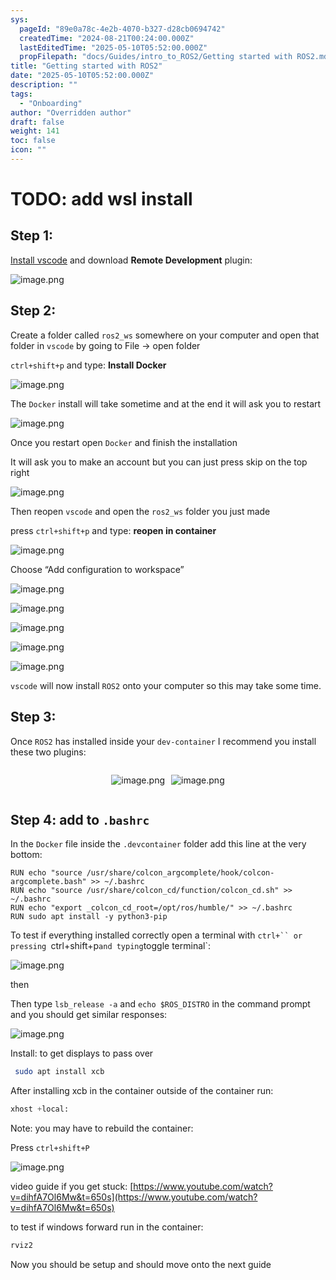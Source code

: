 ```yaml
---
sys:
  pageId: "89e0a78c-4e2b-4070-b327-d28cb0694742"
  createdTime: "2024-08-21T00:24:00.000Z"
  lastEditedTime: "2025-05-10T05:52:00.000Z"
  propFilepath: "docs/Guides/intro_to_ROS2/Getting started with ROS2.md"
title: "Getting started with ROS2"
date: "2025-05-10T05:52:00.000Z"
description: ""
tags:
  - "Onboarding"
author: "Overridden author"
draft: false
weight: 141
toc: false
icon: ""
---
```


# TODO: add wsl install

## Step 1:

[Install vscode](https://code.visualstudio.com/download) and download **Remote Development** plugin:

![image.png](https://prod-files-secure.s3.us-west-2.amazonaws.com/d518164a-d88e-44d1-a4ee-3adb3bd8bce0/efb52993-1881-4a40-b95e-6f020334f022/image.png?X-Amz-Algorithm=AWS4-HMAC-SHA256&X-Amz-Content-Sha256=UNSIGNED-PAYLOAD&X-Amz-Credential=ASIAZI2LB466QO4AUW3F%2F20250716%2Fus-west-2%2Fs3%2Faws4_request&X-Amz-Date=20250716T091434Z&X-Amz-Expires=3600&X-Amz-Security-Token=IQoJb3JpZ2luX2VjEEAaCXVzLXdlc3QtMiJHMEUCIC4BHOVD%2BFzBIwj%2B0MUTlrjr9h%2F4r4t3I7Bg7p1WH1p9AiEAjkzTF0hmJybRoF7GNZUdjZSfdLE912cRLvbt%2FYnHwr0q%2FwMIWRAAGgw2Mzc0MjMxODM4MDUiDHco707gEBbZPKCkayrcA%2BMP3w3IK7%2BdvU5KGWzaawybSOR9c5GQNdynia831MVi%2F2ClrUoAfK8dWn11i7OGIwlUSkUs5c%2BGJppWq8mRTfdztnwMoQmLuGgu2rUpV4lEy7oKfh1Enegzb6D%2FHEQMHJnuWrmqXSWLv3hVL1QvdWyHT%2BiOFmC44OuLyRiKtWE7z5BIQuEuTTvug6JaahNyb8Foir5UxUMzeEGRLgKi570N7uEKmJFdTWh7WjjaGHKT%2B8ayi2I5NI9FWYX1L2khl3d2vExysktN%2FsQ9wY3hPjIpYRG%2FtfBAT5DUWerVvtipu2xAeqMsB6Q6ouqBfVkjB7CZ3v%2FmBDrlZe%2FaMAhiiB61MtZGz9ly6Je1RBDkVufga42IhvYmQ%2B76%2BoUlf7jNUaM%2BSFTWqWxlhmAc86Xirjqwlu3pmctQvnFCpD2uxnRxRLSRyFwSYLB%2BhvXvVJ%2FH2LRQ9b996fBYg17cLJ8D6RAiVimhEEDg23TqZI%2B7pW3KQ2bjT4lVj8F%2F8L0xpImKUWBfPtPntXoQGVSTPYLZPOSbCY%2BtbjSSmc%2Brna4BKOHJj15TCpIiki93vnIvjEJ1A0Orjt1TrT%2B%2BiczlK4%2Bcqj70evnFtYLdBK7v6fM4MzqfmFTqipCz7AjVNl1XMIe%2B3cMGOqUBFKgpz4MfQ3iFuT%2Bee5UIEb8XGRyTTwuHZUIOI7CQSLoW7mrvwZzbTVVKOe9EITLQd1TH0AU3kBe67N7Elctg0j%2FpR3mBf%2Bt1Yh7q4zFrsw9OVjQ4QTi0I2PO9VFYlHEcywg3aVPME%2FXNvypxQxxoSzhXLDRG%2Frdv4nVM3nxVwMkfnhvYWX2yXXxWtUGNHbrGsPTe9rjqlT37vsFhbVMVE5qpAucn&X-Amz-Signature=b43b8fffb6a4b50bfca6fe29aaf92ec30d8b169ecc64956bb7785d08663fd78d&X-Amz-SignedHeaders=host&x-amz-checksum-mode=ENABLED&x-id=GetObject)

## Step 2:

Create a folder called `ros2_ws` somewhere on your computer and open that folder in `vscode` by going to File → open folder 

`ctrl+shift+p` and type: **Install Docker**

![image.png](https://prod-files-secure.s3.us-west-2.amazonaws.com/d518164a-d88e-44d1-a4ee-3adb3bd8bce0/2269dc0e-1cd5-47ff-bceb-c04ad9b2eab0/image.png?X-Amz-Algorithm=AWS4-HMAC-SHA256&X-Amz-Content-Sha256=UNSIGNED-PAYLOAD&X-Amz-Credential=ASIAZI2LB466QO4AUW3F%2F20250716%2Fus-west-2%2Fs3%2Faws4_request&X-Amz-Date=20250716T091434Z&X-Amz-Expires=3600&X-Amz-Security-Token=IQoJb3JpZ2luX2VjEEAaCXVzLXdlc3QtMiJHMEUCIC4BHOVD%2BFzBIwj%2B0MUTlrjr9h%2F4r4t3I7Bg7p1WH1p9AiEAjkzTF0hmJybRoF7GNZUdjZSfdLE912cRLvbt%2FYnHwr0q%2FwMIWRAAGgw2Mzc0MjMxODM4MDUiDHco707gEBbZPKCkayrcA%2BMP3w3IK7%2BdvU5KGWzaawybSOR9c5GQNdynia831MVi%2F2ClrUoAfK8dWn11i7OGIwlUSkUs5c%2BGJppWq8mRTfdztnwMoQmLuGgu2rUpV4lEy7oKfh1Enegzb6D%2FHEQMHJnuWrmqXSWLv3hVL1QvdWyHT%2BiOFmC44OuLyRiKtWE7z5BIQuEuTTvug6JaahNyb8Foir5UxUMzeEGRLgKi570N7uEKmJFdTWh7WjjaGHKT%2B8ayi2I5NI9FWYX1L2khl3d2vExysktN%2FsQ9wY3hPjIpYRG%2FtfBAT5DUWerVvtipu2xAeqMsB6Q6ouqBfVkjB7CZ3v%2FmBDrlZe%2FaMAhiiB61MtZGz9ly6Je1RBDkVufga42IhvYmQ%2B76%2BoUlf7jNUaM%2BSFTWqWxlhmAc86Xirjqwlu3pmctQvnFCpD2uxnRxRLSRyFwSYLB%2BhvXvVJ%2FH2LRQ9b996fBYg17cLJ8D6RAiVimhEEDg23TqZI%2B7pW3KQ2bjT4lVj8F%2F8L0xpImKUWBfPtPntXoQGVSTPYLZPOSbCY%2BtbjSSmc%2Brna4BKOHJj15TCpIiki93vnIvjEJ1A0Orjt1TrT%2B%2BiczlK4%2Bcqj70evnFtYLdBK7v6fM4MzqfmFTqipCz7AjVNl1XMIe%2B3cMGOqUBFKgpz4MfQ3iFuT%2Bee5UIEb8XGRyTTwuHZUIOI7CQSLoW7mrvwZzbTVVKOe9EITLQd1TH0AU3kBe67N7Elctg0j%2FpR3mBf%2Bt1Yh7q4zFrsw9OVjQ4QTi0I2PO9VFYlHEcywg3aVPME%2FXNvypxQxxoSzhXLDRG%2Frdv4nVM3nxVwMkfnhvYWX2yXXxWtUGNHbrGsPTe9rjqlT37vsFhbVMVE5qpAucn&X-Amz-Signature=c52f901a27af5c4281f2f51192630e4e8f411574e8fb01054bf2b3233326898c&X-Amz-SignedHeaders=host&x-amz-checksum-mode=ENABLED&x-id=GetObject)

The `Docker` install will take sometime and at the end it will ask you to restart

![image.png](https://prod-files-secure.s3.us-west-2.amazonaws.com/d518164a-d88e-44d1-a4ee-3adb3bd8bce0/ed233f78-be33-4b1f-b89c-9c346c0e961e/image.png?X-Amz-Algorithm=AWS4-HMAC-SHA256&X-Amz-Content-Sha256=UNSIGNED-PAYLOAD&X-Amz-Credential=ASIAZI2LB466QO4AUW3F%2F20250716%2Fus-west-2%2Fs3%2Faws4_request&X-Amz-Date=20250716T091434Z&X-Amz-Expires=3600&X-Amz-Security-Token=IQoJb3JpZ2luX2VjEEAaCXVzLXdlc3QtMiJHMEUCIC4BHOVD%2BFzBIwj%2B0MUTlrjr9h%2F4r4t3I7Bg7p1WH1p9AiEAjkzTF0hmJybRoF7GNZUdjZSfdLE912cRLvbt%2FYnHwr0q%2FwMIWRAAGgw2Mzc0MjMxODM4MDUiDHco707gEBbZPKCkayrcA%2BMP3w3IK7%2BdvU5KGWzaawybSOR9c5GQNdynia831MVi%2F2ClrUoAfK8dWn11i7OGIwlUSkUs5c%2BGJppWq8mRTfdztnwMoQmLuGgu2rUpV4lEy7oKfh1Enegzb6D%2FHEQMHJnuWrmqXSWLv3hVL1QvdWyHT%2BiOFmC44OuLyRiKtWE7z5BIQuEuTTvug6JaahNyb8Foir5UxUMzeEGRLgKi570N7uEKmJFdTWh7WjjaGHKT%2B8ayi2I5NI9FWYX1L2khl3d2vExysktN%2FsQ9wY3hPjIpYRG%2FtfBAT5DUWerVvtipu2xAeqMsB6Q6ouqBfVkjB7CZ3v%2FmBDrlZe%2FaMAhiiB61MtZGz9ly6Je1RBDkVufga42IhvYmQ%2B76%2BoUlf7jNUaM%2BSFTWqWxlhmAc86Xirjqwlu3pmctQvnFCpD2uxnRxRLSRyFwSYLB%2BhvXvVJ%2FH2LRQ9b996fBYg17cLJ8D6RAiVimhEEDg23TqZI%2B7pW3KQ2bjT4lVj8F%2F8L0xpImKUWBfPtPntXoQGVSTPYLZPOSbCY%2BtbjSSmc%2Brna4BKOHJj15TCpIiki93vnIvjEJ1A0Orjt1TrT%2B%2BiczlK4%2Bcqj70evnFtYLdBK7v6fM4MzqfmFTqipCz7AjVNl1XMIe%2B3cMGOqUBFKgpz4MfQ3iFuT%2Bee5UIEb8XGRyTTwuHZUIOI7CQSLoW7mrvwZzbTVVKOe9EITLQd1TH0AU3kBe67N7Elctg0j%2FpR3mBf%2Bt1Yh7q4zFrsw9OVjQ4QTi0I2PO9VFYlHEcywg3aVPME%2FXNvypxQxxoSzhXLDRG%2Frdv4nVM3nxVwMkfnhvYWX2yXXxWtUGNHbrGsPTe9rjqlT37vsFhbVMVE5qpAucn&X-Amz-Signature=0ac2ee793c06984f2b988b306d5cb0df3d6de2ce6329b9e9742f4bb91a649a37&X-Amz-SignedHeaders=host&x-amz-checksum-mode=ENABLED&x-id=GetObject)

Once you restart open `Docker` and finish the installation

It will ask you to make an account but you can just press skip on the top right

![image.png](https://prod-files-secure.s3.us-west-2.amazonaws.com/d518164a-d88e-44d1-a4ee-3adb3bd8bce0/21010ad9-1659-4fd9-9f59-9932a09b2a3d/image.png?X-Amz-Algorithm=AWS4-HMAC-SHA256&X-Amz-Content-Sha256=UNSIGNED-PAYLOAD&X-Amz-Credential=ASIAZI2LB466QO4AUW3F%2F20250716%2Fus-west-2%2Fs3%2Faws4_request&X-Amz-Date=20250716T091434Z&X-Amz-Expires=3600&X-Amz-Security-Token=IQoJb3JpZ2luX2VjEEAaCXVzLXdlc3QtMiJHMEUCIC4BHOVD%2BFzBIwj%2B0MUTlrjr9h%2F4r4t3I7Bg7p1WH1p9AiEAjkzTF0hmJybRoF7GNZUdjZSfdLE912cRLvbt%2FYnHwr0q%2FwMIWRAAGgw2Mzc0MjMxODM4MDUiDHco707gEBbZPKCkayrcA%2BMP3w3IK7%2BdvU5KGWzaawybSOR9c5GQNdynia831MVi%2F2ClrUoAfK8dWn11i7OGIwlUSkUs5c%2BGJppWq8mRTfdztnwMoQmLuGgu2rUpV4lEy7oKfh1Enegzb6D%2FHEQMHJnuWrmqXSWLv3hVL1QvdWyHT%2BiOFmC44OuLyRiKtWE7z5BIQuEuTTvug6JaahNyb8Foir5UxUMzeEGRLgKi570N7uEKmJFdTWh7WjjaGHKT%2B8ayi2I5NI9FWYX1L2khl3d2vExysktN%2FsQ9wY3hPjIpYRG%2FtfBAT5DUWerVvtipu2xAeqMsB6Q6ouqBfVkjB7CZ3v%2FmBDrlZe%2FaMAhiiB61MtZGz9ly6Je1RBDkVufga42IhvYmQ%2B76%2BoUlf7jNUaM%2BSFTWqWxlhmAc86Xirjqwlu3pmctQvnFCpD2uxnRxRLSRyFwSYLB%2BhvXvVJ%2FH2LRQ9b996fBYg17cLJ8D6RAiVimhEEDg23TqZI%2B7pW3KQ2bjT4lVj8F%2F8L0xpImKUWBfPtPntXoQGVSTPYLZPOSbCY%2BtbjSSmc%2Brna4BKOHJj15TCpIiki93vnIvjEJ1A0Orjt1TrT%2B%2BiczlK4%2Bcqj70evnFtYLdBK7v6fM4MzqfmFTqipCz7AjVNl1XMIe%2B3cMGOqUBFKgpz4MfQ3iFuT%2Bee5UIEb8XGRyTTwuHZUIOI7CQSLoW7mrvwZzbTVVKOe9EITLQd1TH0AU3kBe67N7Elctg0j%2FpR3mBf%2Bt1Yh7q4zFrsw9OVjQ4QTi0I2PO9VFYlHEcywg3aVPME%2FXNvypxQxxoSzhXLDRG%2Frdv4nVM3nxVwMkfnhvYWX2yXXxWtUGNHbrGsPTe9rjqlT37vsFhbVMVE5qpAucn&X-Amz-Signature=9880421f58c676c127c4bbd02137a817b1f9f7009383fabc492c2a5bda761c84&X-Amz-SignedHeaders=host&x-amz-checksum-mode=ENABLED&x-id=GetObject)

Then reopen `vscode` and open the `ros2_ws` folder you just made

press `ctrl+shift+p` and type: **reopen in container**

![image.png](https://prod-files-secure.s3.us-west-2.amazonaws.com/d518164a-d88e-44d1-a4ee-3adb3bd8bce0/4e93b8c2-41ad-488c-8095-c74205196118/image.png?X-Amz-Algorithm=AWS4-HMAC-SHA256&X-Amz-Content-Sha256=UNSIGNED-PAYLOAD&X-Amz-Credential=ASIAZI2LB466QO4AUW3F%2F20250716%2Fus-west-2%2Fs3%2Faws4_request&X-Amz-Date=20250716T091434Z&X-Amz-Expires=3600&X-Amz-Security-Token=IQoJb3JpZ2luX2VjEEAaCXVzLXdlc3QtMiJHMEUCIC4BHOVD%2BFzBIwj%2B0MUTlrjr9h%2F4r4t3I7Bg7p1WH1p9AiEAjkzTF0hmJybRoF7GNZUdjZSfdLE912cRLvbt%2FYnHwr0q%2FwMIWRAAGgw2Mzc0MjMxODM4MDUiDHco707gEBbZPKCkayrcA%2BMP3w3IK7%2BdvU5KGWzaawybSOR9c5GQNdynia831MVi%2F2ClrUoAfK8dWn11i7OGIwlUSkUs5c%2BGJppWq8mRTfdztnwMoQmLuGgu2rUpV4lEy7oKfh1Enegzb6D%2FHEQMHJnuWrmqXSWLv3hVL1QvdWyHT%2BiOFmC44OuLyRiKtWE7z5BIQuEuTTvug6JaahNyb8Foir5UxUMzeEGRLgKi570N7uEKmJFdTWh7WjjaGHKT%2B8ayi2I5NI9FWYX1L2khl3d2vExysktN%2FsQ9wY3hPjIpYRG%2FtfBAT5DUWerVvtipu2xAeqMsB6Q6ouqBfVkjB7CZ3v%2FmBDrlZe%2FaMAhiiB61MtZGz9ly6Je1RBDkVufga42IhvYmQ%2B76%2BoUlf7jNUaM%2BSFTWqWxlhmAc86Xirjqwlu3pmctQvnFCpD2uxnRxRLSRyFwSYLB%2BhvXvVJ%2FH2LRQ9b996fBYg17cLJ8D6RAiVimhEEDg23TqZI%2B7pW3KQ2bjT4lVj8F%2F8L0xpImKUWBfPtPntXoQGVSTPYLZPOSbCY%2BtbjSSmc%2Brna4BKOHJj15TCpIiki93vnIvjEJ1A0Orjt1TrT%2B%2BiczlK4%2Bcqj70evnFtYLdBK7v6fM4MzqfmFTqipCz7AjVNl1XMIe%2B3cMGOqUBFKgpz4MfQ3iFuT%2Bee5UIEb8XGRyTTwuHZUIOI7CQSLoW7mrvwZzbTVVKOe9EITLQd1TH0AU3kBe67N7Elctg0j%2FpR3mBf%2Bt1Yh7q4zFrsw9OVjQ4QTi0I2PO9VFYlHEcywg3aVPME%2FXNvypxQxxoSzhXLDRG%2Frdv4nVM3nxVwMkfnhvYWX2yXXxWtUGNHbrGsPTe9rjqlT37vsFhbVMVE5qpAucn&X-Amz-Signature=a1007c4c6096a9182eaa0f4045fe7c68c8d0f42accc162e971e2f07095ffd2b1&X-Amz-SignedHeaders=host&x-amz-checksum-mode=ENABLED&x-id=GetObject)

Choose “Add configuration to workspace”

![image.png](https://prod-files-secure.s3.us-west-2.amazonaws.com/d518164a-d88e-44d1-a4ee-3adb3bd8bce0/9560b282-5060-4989-ba37-97e7b2c22476/image.png?X-Amz-Algorithm=AWS4-HMAC-SHA256&X-Amz-Content-Sha256=UNSIGNED-PAYLOAD&X-Amz-Credential=ASIAZI2LB466QO4AUW3F%2F20250716%2Fus-west-2%2Fs3%2Faws4_request&X-Amz-Date=20250716T091434Z&X-Amz-Expires=3600&X-Amz-Security-Token=IQoJb3JpZ2luX2VjEEAaCXVzLXdlc3QtMiJHMEUCIC4BHOVD%2BFzBIwj%2B0MUTlrjr9h%2F4r4t3I7Bg7p1WH1p9AiEAjkzTF0hmJybRoF7GNZUdjZSfdLE912cRLvbt%2FYnHwr0q%2FwMIWRAAGgw2Mzc0MjMxODM4MDUiDHco707gEBbZPKCkayrcA%2BMP3w3IK7%2BdvU5KGWzaawybSOR9c5GQNdynia831MVi%2F2ClrUoAfK8dWn11i7OGIwlUSkUs5c%2BGJppWq8mRTfdztnwMoQmLuGgu2rUpV4lEy7oKfh1Enegzb6D%2FHEQMHJnuWrmqXSWLv3hVL1QvdWyHT%2BiOFmC44OuLyRiKtWE7z5BIQuEuTTvug6JaahNyb8Foir5UxUMzeEGRLgKi570N7uEKmJFdTWh7WjjaGHKT%2B8ayi2I5NI9FWYX1L2khl3d2vExysktN%2FsQ9wY3hPjIpYRG%2FtfBAT5DUWerVvtipu2xAeqMsB6Q6ouqBfVkjB7CZ3v%2FmBDrlZe%2FaMAhiiB61MtZGz9ly6Je1RBDkVufga42IhvYmQ%2B76%2BoUlf7jNUaM%2BSFTWqWxlhmAc86Xirjqwlu3pmctQvnFCpD2uxnRxRLSRyFwSYLB%2BhvXvVJ%2FH2LRQ9b996fBYg17cLJ8D6RAiVimhEEDg23TqZI%2B7pW3KQ2bjT4lVj8F%2F8L0xpImKUWBfPtPntXoQGVSTPYLZPOSbCY%2BtbjSSmc%2Brna4BKOHJj15TCpIiki93vnIvjEJ1A0Orjt1TrT%2B%2BiczlK4%2Bcqj70evnFtYLdBK7v6fM4MzqfmFTqipCz7AjVNl1XMIe%2B3cMGOqUBFKgpz4MfQ3iFuT%2Bee5UIEb8XGRyTTwuHZUIOI7CQSLoW7mrvwZzbTVVKOe9EITLQd1TH0AU3kBe67N7Elctg0j%2FpR3mBf%2Bt1Yh7q4zFrsw9OVjQ4QTi0I2PO9VFYlHEcywg3aVPME%2FXNvypxQxxoSzhXLDRG%2Frdv4nVM3nxVwMkfnhvYWX2yXXxWtUGNHbrGsPTe9rjqlT37vsFhbVMVE5qpAucn&X-Amz-Signature=c0a2ffbb5dbbe89326c055e2c624d4a82efa1ac749f53229ebd117e7c8b706ca&X-Amz-SignedHeaders=host&x-amz-checksum-mode=ENABLED&x-id=GetObject)

![image.png](https://prod-files-secure.s3.us-west-2.amazonaws.com/d518164a-d88e-44d1-a4ee-3adb3bd8bce0/2ee63f81-886b-48e8-a553-dc6e5eac99e4/image.png?X-Amz-Algorithm=AWS4-HMAC-SHA256&X-Amz-Content-Sha256=UNSIGNED-PAYLOAD&X-Amz-Credential=ASIAZI2LB466QO4AUW3F%2F20250716%2Fus-west-2%2Fs3%2Faws4_request&X-Amz-Date=20250716T091434Z&X-Amz-Expires=3600&X-Amz-Security-Token=IQoJb3JpZ2luX2VjEEAaCXVzLXdlc3QtMiJHMEUCIC4BHOVD%2BFzBIwj%2B0MUTlrjr9h%2F4r4t3I7Bg7p1WH1p9AiEAjkzTF0hmJybRoF7GNZUdjZSfdLE912cRLvbt%2FYnHwr0q%2FwMIWRAAGgw2Mzc0MjMxODM4MDUiDHco707gEBbZPKCkayrcA%2BMP3w3IK7%2BdvU5KGWzaawybSOR9c5GQNdynia831MVi%2F2ClrUoAfK8dWn11i7OGIwlUSkUs5c%2BGJppWq8mRTfdztnwMoQmLuGgu2rUpV4lEy7oKfh1Enegzb6D%2FHEQMHJnuWrmqXSWLv3hVL1QvdWyHT%2BiOFmC44OuLyRiKtWE7z5BIQuEuTTvug6JaahNyb8Foir5UxUMzeEGRLgKi570N7uEKmJFdTWh7WjjaGHKT%2B8ayi2I5NI9FWYX1L2khl3d2vExysktN%2FsQ9wY3hPjIpYRG%2FtfBAT5DUWerVvtipu2xAeqMsB6Q6ouqBfVkjB7CZ3v%2FmBDrlZe%2FaMAhiiB61MtZGz9ly6Je1RBDkVufga42IhvYmQ%2B76%2BoUlf7jNUaM%2BSFTWqWxlhmAc86Xirjqwlu3pmctQvnFCpD2uxnRxRLSRyFwSYLB%2BhvXvVJ%2FH2LRQ9b996fBYg17cLJ8D6RAiVimhEEDg23TqZI%2B7pW3KQ2bjT4lVj8F%2F8L0xpImKUWBfPtPntXoQGVSTPYLZPOSbCY%2BtbjSSmc%2Brna4BKOHJj15TCpIiki93vnIvjEJ1A0Orjt1TrT%2B%2BiczlK4%2Bcqj70evnFtYLdBK7v6fM4MzqfmFTqipCz7AjVNl1XMIe%2B3cMGOqUBFKgpz4MfQ3iFuT%2Bee5UIEb8XGRyTTwuHZUIOI7CQSLoW7mrvwZzbTVVKOe9EITLQd1TH0AU3kBe67N7Elctg0j%2FpR3mBf%2Bt1Yh7q4zFrsw9OVjQ4QTi0I2PO9VFYlHEcywg3aVPME%2FXNvypxQxxoSzhXLDRG%2Frdv4nVM3nxVwMkfnhvYWX2yXXxWtUGNHbrGsPTe9rjqlT37vsFhbVMVE5qpAucn&X-Amz-Signature=ce1640cb7ed46e43ea1c43b83084c36f5624f12c19482af54d7f1b6a8fdc1543&X-Amz-SignedHeaders=host&x-amz-checksum-mode=ENABLED&x-id=GetObject)

![image.png](https://prod-files-secure.s3.us-west-2.amazonaws.com/d518164a-d88e-44d1-a4ee-3adb3bd8bce0/ae1580b2-b048-407e-aed9-b584224a7a04/image.png?X-Amz-Algorithm=AWS4-HMAC-SHA256&X-Amz-Content-Sha256=UNSIGNED-PAYLOAD&X-Amz-Credential=ASIAZI2LB466QO4AUW3F%2F20250716%2Fus-west-2%2Fs3%2Faws4_request&X-Amz-Date=20250716T091434Z&X-Amz-Expires=3600&X-Amz-Security-Token=IQoJb3JpZ2luX2VjEEAaCXVzLXdlc3QtMiJHMEUCIC4BHOVD%2BFzBIwj%2B0MUTlrjr9h%2F4r4t3I7Bg7p1WH1p9AiEAjkzTF0hmJybRoF7GNZUdjZSfdLE912cRLvbt%2FYnHwr0q%2FwMIWRAAGgw2Mzc0MjMxODM4MDUiDHco707gEBbZPKCkayrcA%2BMP3w3IK7%2BdvU5KGWzaawybSOR9c5GQNdynia831MVi%2F2ClrUoAfK8dWn11i7OGIwlUSkUs5c%2BGJppWq8mRTfdztnwMoQmLuGgu2rUpV4lEy7oKfh1Enegzb6D%2FHEQMHJnuWrmqXSWLv3hVL1QvdWyHT%2BiOFmC44OuLyRiKtWE7z5BIQuEuTTvug6JaahNyb8Foir5UxUMzeEGRLgKi570N7uEKmJFdTWh7WjjaGHKT%2B8ayi2I5NI9FWYX1L2khl3d2vExysktN%2FsQ9wY3hPjIpYRG%2FtfBAT5DUWerVvtipu2xAeqMsB6Q6ouqBfVkjB7CZ3v%2FmBDrlZe%2FaMAhiiB61MtZGz9ly6Je1RBDkVufga42IhvYmQ%2B76%2BoUlf7jNUaM%2BSFTWqWxlhmAc86Xirjqwlu3pmctQvnFCpD2uxnRxRLSRyFwSYLB%2BhvXvVJ%2FH2LRQ9b996fBYg17cLJ8D6RAiVimhEEDg23TqZI%2B7pW3KQ2bjT4lVj8F%2F8L0xpImKUWBfPtPntXoQGVSTPYLZPOSbCY%2BtbjSSmc%2Brna4BKOHJj15TCpIiki93vnIvjEJ1A0Orjt1TrT%2B%2BiczlK4%2Bcqj70evnFtYLdBK7v6fM4MzqfmFTqipCz7AjVNl1XMIe%2B3cMGOqUBFKgpz4MfQ3iFuT%2Bee5UIEb8XGRyTTwuHZUIOI7CQSLoW7mrvwZzbTVVKOe9EITLQd1TH0AU3kBe67N7Elctg0j%2FpR3mBf%2Bt1Yh7q4zFrsw9OVjQ4QTi0I2PO9VFYlHEcywg3aVPME%2FXNvypxQxxoSzhXLDRG%2Frdv4nVM3nxVwMkfnhvYWX2yXXxWtUGNHbrGsPTe9rjqlT37vsFhbVMVE5qpAucn&X-Amz-Signature=2a8f3b4cc79b6b29cbd8b1debd0d9a7ac982ff7a9bfd558d38ece45190b95021&X-Amz-SignedHeaders=host&x-amz-checksum-mode=ENABLED&x-id=GetObject)

![image.png](https://prod-files-secure.s3.us-west-2.amazonaws.com/d518164a-d88e-44d1-a4ee-3adb3bd8bce0/53255b28-f75e-430f-b9e3-c0ac8577e42b/image.png?X-Amz-Algorithm=AWS4-HMAC-SHA256&X-Amz-Content-Sha256=UNSIGNED-PAYLOAD&X-Amz-Credential=ASIAZI2LB466QO4AUW3F%2F20250716%2Fus-west-2%2Fs3%2Faws4_request&X-Amz-Date=20250716T091434Z&X-Amz-Expires=3600&X-Amz-Security-Token=IQoJb3JpZ2luX2VjEEAaCXVzLXdlc3QtMiJHMEUCIC4BHOVD%2BFzBIwj%2B0MUTlrjr9h%2F4r4t3I7Bg7p1WH1p9AiEAjkzTF0hmJybRoF7GNZUdjZSfdLE912cRLvbt%2FYnHwr0q%2FwMIWRAAGgw2Mzc0MjMxODM4MDUiDHco707gEBbZPKCkayrcA%2BMP3w3IK7%2BdvU5KGWzaawybSOR9c5GQNdynia831MVi%2F2ClrUoAfK8dWn11i7OGIwlUSkUs5c%2BGJppWq8mRTfdztnwMoQmLuGgu2rUpV4lEy7oKfh1Enegzb6D%2FHEQMHJnuWrmqXSWLv3hVL1QvdWyHT%2BiOFmC44OuLyRiKtWE7z5BIQuEuTTvug6JaahNyb8Foir5UxUMzeEGRLgKi570N7uEKmJFdTWh7WjjaGHKT%2B8ayi2I5NI9FWYX1L2khl3d2vExysktN%2FsQ9wY3hPjIpYRG%2FtfBAT5DUWerVvtipu2xAeqMsB6Q6ouqBfVkjB7CZ3v%2FmBDrlZe%2FaMAhiiB61MtZGz9ly6Je1RBDkVufga42IhvYmQ%2B76%2BoUlf7jNUaM%2BSFTWqWxlhmAc86Xirjqwlu3pmctQvnFCpD2uxnRxRLSRyFwSYLB%2BhvXvVJ%2FH2LRQ9b996fBYg17cLJ8D6RAiVimhEEDg23TqZI%2B7pW3KQ2bjT4lVj8F%2F8L0xpImKUWBfPtPntXoQGVSTPYLZPOSbCY%2BtbjSSmc%2Brna4BKOHJj15TCpIiki93vnIvjEJ1A0Orjt1TrT%2B%2BiczlK4%2Bcqj70evnFtYLdBK7v6fM4MzqfmFTqipCz7AjVNl1XMIe%2B3cMGOqUBFKgpz4MfQ3iFuT%2Bee5UIEb8XGRyTTwuHZUIOI7CQSLoW7mrvwZzbTVVKOe9EITLQd1TH0AU3kBe67N7Elctg0j%2FpR3mBf%2Bt1Yh7q4zFrsw9OVjQ4QTi0I2PO9VFYlHEcywg3aVPME%2FXNvypxQxxoSzhXLDRG%2Frdv4nVM3nxVwMkfnhvYWX2yXXxWtUGNHbrGsPTe9rjqlT37vsFhbVMVE5qpAucn&X-Amz-Signature=785ed25217e1ff0c32afba366f4b14603230a77da32cca89d748c52d52c1d161&X-Amz-SignedHeaders=host&x-amz-checksum-mode=ENABLED&x-id=GetObject)

![image.png](https://prod-files-secure.s3.us-west-2.amazonaws.com/d518164a-d88e-44d1-a4ee-3adb3bd8bce0/7c562767-5af9-4ffb-97d1-327bcdf4ee00/image.png?X-Amz-Algorithm=AWS4-HMAC-SHA256&X-Amz-Content-Sha256=UNSIGNED-PAYLOAD&X-Amz-Credential=ASIAZI2LB466QO4AUW3F%2F20250716%2Fus-west-2%2Fs3%2Faws4_request&X-Amz-Date=20250716T091434Z&X-Amz-Expires=3600&X-Amz-Security-Token=IQoJb3JpZ2luX2VjEEAaCXVzLXdlc3QtMiJHMEUCIC4BHOVD%2BFzBIwj%2B0MUTlrjr9h%2F4r4t3I7Bg7p1WH1p9AiEAjkzTF0hmJybRoF7GNZUdjZSfdLE912cRLvbt%2FYnHwr0q%2FwMIWRAAGgw2Mzc0MjMxODM4MDUiDHco707gEBbZPKCkayrcA%2BMP3w3IK7%2BdvU5KGWzaawybSOR9c5GQNdynia831MVi%2F2ClrUoAfK8dWn11i7OGIwlUSkUs5c%2BGJppWq8mRTfdztnwMoQmLuGgu2rUpV4lEy7oKfh1Enegzb6D%2FHEQMHJnuWrmqXSWLv3hVL1QvdWyHT%2BiOFmC44OuLyRiKtWE7z5BIQuEuTTvug6JaahNyb8Foir5UxUMzeEGRLgKi570N7uEKmJFdTWh7WjjaGHKT%2B8ayi2I5NI9FWYX1L2khl3d2vExysktN%2FsQ9wY3hPjIpYRG%2FtfBAT5DUWerVvtipu2xAeqMsB6Q6ouqBfVkjB7CZ3v%2FmBDrlZe%2FaMAhiiB61MtZGz9ly6Je1RBDkVufga42IhvYmQ%2B76%2BoUlf7jNUaM%2BSFTWqWxlhmAc86Xirjqwlu3pmctQvnFCpD2uxnRxRLSRyFwSYLB%2BhvXvVJ%2FH2LRQ9b996fBYg17cLJ8D6RAiVimhEEDg23TqZI%2B7pW3KQ2bjT4lVj8F%2F8L0xpImKUWBfPtPntXoQGVSTPYLZPOSbCY%2BtbjSSmc%2Brna4BKOHJj15TCpIiki93vnIvjEJ1A0Orjt1TrT%2B%2BiczlK4%2Bcqj70evnFtYLdBK7v6fM4MzqfmFTqipCz7AjVNl1XMIe%2B3cMGOqUBFKgpz4MfQ3iFuT%2Bee5UIEb8XGRyTTwuHZUIOI7CQSLoW7mrvwZzbTVVKOe9EITLQd1TH0AU3kBe67N7Elctg0j%2FpR3mBf%2Bt1Yh7q4zFrsw9OVjQ4QTi0I2PO9VFYlHEcywg3aVPME%2FXNvypxQxxoSzhXLDRG%2Frdv4nVM3nxVwMkfnhvYWX2yXXxWtUGNHbrGsPTe9rjqlT37vsFhbVMVE5qpAucn&X-Amz-Signature=123b2ff1c9e70d8f64c1d428510d1342e1ea2ac699e1e92ace692895ec17d929&X-Amz-SignedHeaders=host&x-amz-checksum-mode=ENABLED&x-id=GetObject)

`vscode` will now install `ROS2` onto your computer so this may take some time.

## Step 3:

Once `ROS2` has installed inside your `dev-container` I recommend you install these two plugins:

<div style="display: flex;flex-direction: row; column-gap:10px; max-width: 630px;justify-content: center;">
<div>

![image.png](https://prod-files-secure.s3.us-west-2.amazonaws.com/d518164a-d88e-44d1-a4ee-3adb3bd8bce0/3fc3d550-5a54-4ba1-ba6b-faa01cdb7369/image.png?X-Amz-Algorithm=AWS4-HMAC-SHA256&X-Amz-Content-Sha256=UNSIGNED-PAYLOAD&X-Amz-Credential=ASIAZI2LB466ROP7ASC3%2F20250716%2Fus-west-2%2Fs3%2Faws4_request&X-Amz-Date=20250716T091439Z&X-Amz-Expires=3600&X-Amz-Security-Token=IQoJb3JpZ2luX2VjEEAaCXVzLXdlc3QtMiJIMEYCIQC1xjGDlBi8Wj1geWOgGApYmYxiLKE2dN9V31v9M%2Bl%2FzwIhAOIRZwWvFRLIO2qEflyaygwfriRECmUPUfslXMhYoAxdKv8DCFkQABoMNjM3NDIzMTgzODA1IgxyROzkSXURPXfvKdAq3ANSQdIbrR7uYglOMGDH2DsZAC3G0PAbLK%2B1ruZSJJiF6DEB3T5Sw%2FUjdYb2f18qyqQ8sFK0fsWSBF7C5Sy%2Bl3jEp%2FWinela4FeL5UBJQrTJlbB6cHNKS%2BKx7NE%2BrLbhBfWxgho%2FPioXju4dLrGnFoLHUtJh8Wfiuv1mqwp4XDxL6uSe59smJ4%2BlX2sG9QivpjdQJQPspB9VBZ3xWaLw8b%2BE%2FuVpfmIJ8ZVSxDGsTiTIrHwqhwERabO2mcbcMn1oiAHtJEtbIAJeitHtN%2BL4IzXC52a646lo8chP9fl4ukSN0vUVmWs%2FlNLK4eEP6ZhKmeEC4y53fIxS6ybOrf68T6ekwoTZYfjPVVUQH5bq9kFlvctrgKjcKXoGSXRBob76uKFv%2BTgLIWTX6wo%2BLfc3tlTXOTlUGFmd9mlkCUXE8cuTbuZGVRHOD2Qkzs2rIcgyFxIc237tdSpIA%2Bo9vDH8fA5KIKCQJDuyFiaQxJXK7hvikC3xXIHArMSLPGpD6b2k%2Fa4cFLrK%2FRpe4qIeXJR9QnwcsIyp8TOzRyEkgSlppaNCRVRfudrDpKbi4faiLNrlFSIBWvUhMe%2BUQ2zEGTekb1pfsP29MCX2D8XrrXW4C6ZLJDaMdiujtb8Qn37MOzDDvd3DBjqkAfAfRRmYRYERU5xU5lGteSsS773lljIJUm3k2eRjq6SbVtiWVeAS6KFTwATx%2Bt7XWMBtpUSehI5SXoBr%2BnHRYztV0kBW6cPJVtAYFrOx9vG4lGtTyW0xHfzGzkDWDSdQZ4aF3jEUXfkCZZv9Zkm%2BDipGloqUNcOPabK4eU2RMl1YLn76a9d6NBHBItJA3QN0hnVFAYYOWBMomoSRF4zLrGJrmmIp&X-Amz-Signature=0ce4bf6636dfa05dc08dcb02886b125aea1d65ca8a5aa5da1a30ee19c1ebbfb1&X-Amz-SignedHeaders=host&x-amz-checksum-mode=ENABLED&x-id=GetObject)

</div>
<div>

![image.png](https://prod-files-secure.s3.us-west-2.amazonaws.com/d518164a-d88e-44d1-a4ee-3adb3bd8bce0/d994cc66-13c2-4093-a5a3-f84cf4601a82/image.png?X-Amz-Algorithm=AWS4-HMAC-SHA256&X-Amz-Content-Sha256=UNSIGNED-PAYLOAD&X-Amz-Credential=ASIAZI2LB466UYXBT3YN%2F20250716%2Fus-west-2%2Fs3%2Faws4_request&X-Amz-Date=20250716T091439Z&X-Amz-Expires=3600&X-Amz-Security-Token=IQoJb3JpZ2luX2VjEEAaCXVzLXdlc3QtMiJHMEUCIQCkXbjElXhs6wks2HWLqW42QQIh8Jm7yphAxJ86QuqqfwIgBcwH2MUKdc4RdYIEFDQYGr%2FI36lWh1egc15oDvDcUUwq%2FwMIWRAAGgw2Mzc0MjMxODM4MDUiDCcfUvt3Fcoc8rICxyrcA0oIevIXMYloNVUwedz0TBg2J%2FzFb2AAvqHmRgx6eaydoLWz8zZ8l2vADoOldT2dFDU6HtijgrxJwvmH%2FI3pvBk5LZhU9vgqljAbyRkXbLFKIwmivrYesYSjvm7Cf1BQxK%2BNyZI0Kk9cLJHwEy%2FJAuuBlYZtXIw9wxE4ZvCM1R0bPoytoqadLMxKJ%2F8E7cAqkSUurHoRNSNFBMovf%2BFOqf5l%2Ft08G4IzkOgw63PjAVmJf7EeJWdpcpTqSiusq0NOqoWX%2FWOw7wZYLz7RXPbgbQsRWtfqTt9%2FMgxWoPM3WR5lg0fTOnG9%2FjrDDmlHeyieEVB4OCFF421%2FgQgXEwGXmlO1Vnh%2FRVHVu1nOzb3ri8fCwI60u6KhTZ6mZYH5YoE%2F3Hui52BA2ngI687bVwVZXlxyO%2BP9Ewi99zAGC8FGfc7VUNqvORTWCmJMwCirKkB2ZYrKohAvfDOQwtRa%2FIl%2BpwW5mKEdJfat%2FjADP3x5cvBHrqNObyk6QeODAUsNdI%2BVyncAYlc1aahho7cA71OrVjL7p4mSQ9zuvh1Pa%2Fj%2BkLpfNcSHMhmDxtfU7le7pqwj0xRiLi6zxS0O2dl8v3Vit%2BTFX%2Fe40aCGckD%2BQipEyWXYwPLyGjMik794x2t7MLG%2B3cMGOqUBWiANyOCu7RwPNa22nEAh569Rnj90Rgi93SQdGRH%2Bar2gW0WKXoqGSeZtkqszFXdzoRaMHrjjl03HN4Rd0fI0Pz9ZBnAeOQlXZFioqLNh1fRn9%2B25%2FeYqFLvxuAYkoAEClcnSThqcLMml7yci4Bxs7z9wQt%2F3xL0DqstiNte6Hjv1Rg%2BVm9TcBxRFDFlITrFN%2FrDCrKPl1jQbLXkoTgvwegG5wkSh&X-Amz-Signature=741078a5f730aff2e6a5c9bea150ebee758dd3450aaf6870fc3f36a4e9ccab0e&X-Amz-SignedHeaders=host&x-amz-checksum-mode=ENABLED&x-id=GetObject)

</div>
</div>

## Step 4: add to `.bashrc`

In the `Docker` file inside the `.devcontainer` folder add this line at the very bottom: 

```docker
RUN echo "source /usr/share/colcon_argcomplete/hook/colcon-argcomplete.bash" >> ~/.bashrc
RUN echo "source /usr/share/colcon_cd/function/colcon_cd.sh" >> ~/.bashrc
RUN echo "export _colcon_cd_root=/opt/ros/humble/" >> ~/.bashrc
RUN sudo apt install -y python3-pip 
```

To test if everything installed correctly open a terminal with `ctrl+`` or pressing `ctrl+shift+p` and typing `toggle terminal`:

![image.png](https://prod-files-secure.s3.us-west-2.amazonaws.com/d518164a-d88e-44d1-a4ee-3adb3bd8bce0/6a4943d8-b04e-4c02-9a58-775f3384d1a5/image.png?X-Amz-Algorithm=AWS4-HMAC-SHA256&X-Amz-Content-Sha256=UNSIGNED-PAYLOAD&X-Amz-Credential=ASIAZI2LB466QO4AUW3F%2F20250716%2Fus-west-2%2Fs3%2Faws4_request&X-Amz-Date=20250716T091434Z&X-Amz-Expires=3600&X-Amz-Security-Token=IQoJb3JpZ2luX2VjEEAaCXVzLXdlc3QtMiJHMEUCIC4BHOVD%2BFzBIwj%2B0MUTlrjr9h%2F4r4t3I7Bg7p1WH1p9AiEAjkzTF0hmJybRoF7GNZUdjZSfdLE912cRLvbt%2FYnHwr0q%2FwMIWRAAGgw2Mzc0MjMxODM4MDUiDHco707gEBbZPKCkayrcA%2BMP3w3IK7%2BdvU5KGWzaawybSOR9c5GQNdynia831MVi%2F2ClrUoAfK8dWn11i7OGIwlUSkUs5c%2BGJppWq8mRTfdztnwMoQmLuGgu2rUpV4lEy7oKfh1Enegzb6D%2FHEQMHJnuWrmqXSWLv3hVL1QvdWyHT%2BiOFmC44OuLyRiKtWE7z5BIQuEuTTvug6JaahNyb8Foir5UxUMzeEGRLgKi570N7uEKmJFdTWh7WjjaGHKT%2B8ayi2I5NI9FWYX1L2khl3d2vExysktN%2FsQ9wY3hPjIpYRG%2FtfBAT5DUWerVvtipu2xAeqMsB6Q6ouqBfVkjB7CZ3v%2FmBDrlZe%2FaMAhiiB61MtZGz9ly6Je1RBDkVufga42IhvYmQ%2B76%2BoUlf7jNUaM%2BSFTWqWxlhmAc86Xirjqwlu3pmctQvnFCpD2uxnRxRLSRyFwSYLB%2BhvXvVJ%2FH2LRQ9b996fBYg17cLJ8D6RAiVimhEEDg23TqZI%2B7pW3KQ2bjT4lVj8F%2F8L0xpImKUWBfPtPntXoQGVSTPYLZPOSbCY%2BtbjSSmc%2Brna4BKOHJj15TCpIiki93vnIvjEJ1A0Orjt1TrT%2B%2BiczlK4%2Bcqj70evnFtYLdBK7v6fM4MzqfmFTqipCz7AjVNl1XMIe%2B3cMGOqUBFKgpz4MfQ3iFuT%2Bee5UIEb8XGRyTTwuHZUIOI7CQSLoW7mrvwZzbTVVKOe9EITLQd1TH0AU3kBe67N7Elctg0j%2FpR3mBf%2Bt1Yh7q4zFrsw9OVjQ4QTi0I2PO9VFYlHEcywg3aVPME%2FXNvypxQxxoSzhXLDRG%2Frdv4nVM3nxVwMkfnhvYWX2yXXxWtUGNHbrGsPTe9rjqlT37vsFhbVMVE5qpAucn&X-Amz-Signature=3ff5cc54a7a3a44768026f71a103b94b6dd854252e37b62d3dfb599856031c8e&X-Amz-SignedHeaders=host&x-amz-checksum-mode=ENABLED&x-id=GetObject)

then 

Then type `lsb_release -a` and `echo $ROS_DISTRO` in the command prompt and you should get similar responses:

![image.png](https://prod-files-secure.s3.us-west-2.amazonaws.com/d518164a-d88e-44d1-a4ee-3adb3bd8bce0/3e635dec-a805-4e85-8b9e-d000e5b71a4e/image.png?X-Amz-Algorithm=AWS4-HMAC-SHA256&X-Amz-Content-Sha256=UNSIGNED-PAYLOAD&X-Amz-Credential=ASIAZI2LB466QO4AUW3F%2F20250716%2Fus-west-2%2Fs3%2Faws4_request&X-Amz-Date=20250716T091434Z&X-Amz-Expires=3600&X-Amz-Security-Token=IQoJb3JpZ2luX2VjEEAaCXVzLXdlc3QtMiJHMEUCIC4BHOVD%2BFzBIwj%2B0MUTlrjr9h%2F4r4t3I7Bg7p1WH1p9AiEAjkzTF0hmJybRoF7GNZUdjZSfdLE912cRLvbt%2FYnHwr0q%2FwMIWRAAGgw2Mzc0MjMxODM4MDUiDHco707gEBbZPKCkayrcA%2BMP3w3IK7%2BdvU5KGWzaawybSOR9c5GQNdynia831MVi%2F2ClrUoAfK8dWn11i7OGIwlUSkUs5c%2BGJppWq8mRTfdztnwMoQmLuGgu2rUpV4lEy7oKfh1Enegzb6D%2FHEQMHJnuWrmqXSWLv3hVL1QvdWyHT%2BiOFmC44OuLyRiKtWE7z5BIQuEuTTvug6JaahNyb8Foir5UxUMzeEGRLgKi570N7uEKmJFdTWh7WjjaGHKT%2B8ayi2I5NI9FWYX1L2khl3d2vExysktN%2FsQ9wY3hPjIpYRG%2FtfBAT5DUWerVvtipu2xAeqMsB6Q6ouqBfVkjB7CZ3v%2FmBDrlZe%2FaMAhiiB61MtZGz9ly6Je1RBDkVufga42IhvYmQ%2B76%2BoUlf7jNUaM%2BSFTWqWxlhmAc86Xirjqwlu3pmctQvnFCpD2uxnRxRLSRyFwSYLB%2BhvXvVJ%2FH2LRQ9b996fBYg17cLJ8D6RAiVimhEEDg23TqZI%2B7pW3KQ2bjT4lVj8F%2F8L0xpImKUWBfPtPntXoQGVSTPYLZPOSbCY%2BtbjSSmc%2Brna4BKOHJj15TCpIiki93vnIvjEJ1A0Orjt1TrT%2B%2BiczlK4%2Bcqj70evnFtYLdBK7v6fM4MzqfmFTqipCz7AjVNl1XMIe%2B3cMGOqUBFKgpz4MfQ3iFuT%2Bee5UIEb8XGRyTTwuHZUIOI7CQSLoW7mrvwZzbTVVKOe9EITLQd1TH0AU3kBe67N7Elctg0j%2FpR3mBf%2Bt1Yh7q4zFrsw9OVjQ4QTi0I2PO9VFYlHEcywg3aVPME%2FXNvypxQxxoSzhXLDRG%2Frdv4nVM3nxVwMkfnhvYWX2yXXxWtUGNHbrGsPTe9rjqlT37vsFhbVMVE5qpAucn&X-Amz-Signature=514841ade3f68b58c8811ff8a84d091d3223d159768a7f4fe87c86290b5ce809&X-Amz-SignedHeaders=host&x-amz-checksum-mode=ENABLED&x-id=GetObject)

Install:  to get displays to pass over

```bash
 sudo apt install xcb
```

After installing xcb in the container outside of the container run:

```python
xhost +local:
```

Note: you may have to rebuild the container:

Press `ctrl+shift+P`

![image.png](https://prod-files-secure.s3.us-west-2.amazonaws.com/d518164a-d88e-44d1-a4ee-3adb3bd8bce0/6c2be660-2618-4c38-9c26-53554f7a0b7b/image.png?X-Amz-Algorithm=AWS4-HMAC-SHA256&X-Amz-Content-Sha256=UNSIGNED-PAYLOAD&X-Amz-Credential=ASIAZI2LB466QO4AUW3F%2F20250716%2Fus-west-2%2Fs3%2Faws4_request&X-Amz-Date=20250716T091434Z&X-Amz-Expires=3600&X-Amz-Security-Token=IQoJb3JpZ2luX2VjEEAaCXVzLXdlc3QtMiJHMEUCIC4BHOVD%2BFzBIwj%2B0MUTlrjr9h%2F4r4t3I7Bg7p1WH1p9AiEAjkzTF0hmJybRoF7GNZUdjZSfdLE912cRLvbt%2FYnHwr0q%2FwMIWRAAGgw2Mzc0MjMxODM4MDUiDHco707gEBbZPKCkayrcA%2BMP3w3IK7%2BdvU5KGWzaawybSOR9c5GQNdynia831MVi%2F2ClrUoAfK8dWn11i7OGIwlUSkUs5c%2BGJppWq8mRTfdztnwMoQmLuGgu2rUpV4lEy7oKfh1Enegzb6D%2FHEQMHJnuWrmqXSWLv3hVL1QvdWyHT%2BiOFmC44OuLyRiKtWE7z5BIQuEuTTvug6JaahNyb8Foir5UxUMzeEGRLgKi570N7uEKmJFdTWh7WjjaGHKT%2B8ayi2I5NI9FWYX1L2khl3d2vExysktN%2FsQ9wY3hPjIpYRG%2FtfBAT5DUWerVvtipu2xAeqMsB6Q6ouqBfVkjB7CZ3v%2FmBDrlZe%2FaMAhiiB61MtZGz9ly6Je1RBDkVufga42IhvYmQ%2B76%2BoUlf7jNUaM%2BSFTWqWxlhmAc86Xirjqwlu3pmctQvnFCpD2uxnRxRLSRyFwSYLB%2BhvXvVJ%2FH2LRQ9b996fBYg17cLJ8D6RAiVimhEEDg23TqZI%2B7pW3KQ2bjT4lVj8F%2F8L0xpImKUWBfPtPntXoQGVSTPYLZPOSbCY%2BtbjSSmc%2Brna4BKOHJj15TCpIiki93vnIvjEJ1A0Orjt1TrT%2B%2BiczlK4%2Bcqj70evnFtYLdBK7v6fM4MzqfmFTqipCz7AjVNl1XMIe%2B3cMGOqUBFKgpz4MfQ3iFuT%2Bee5UIEb8XGRyTTwuHZUIOI7CQSLoW7mrvwZzbTVVKOe9EITLQd1TH0AU3kBe67N7Elctg0j%2FpR3mBf%2Bt1Yh7q4zFrsw9OVjQ4QTi0I2PO9VFYlHEcywg3aVPME%2FXNvypxQxxoSzhXLDRG%2Frdv4nVM3nxVwMkfnhvYWX2yXXxWtUGNHbrGsPTe9rjqlT37vsFhbVMVE5qpAucn&X-Amz-Signature=537e2935080fb5dc6af7401f79fe269566d09f2b1d39f7d024365eb57790cd7c&X-Amz-SignedHeaders=host&x-amz-checksum-mode=ENABLED&x-id=GetObject)

video guide if you get stuck: [https://www.youtube.com/watch?v=dihfA7Ol6Mw&t=650s](https://www.youtube.com/watch?v=dihfA7Ol6Mw&t=650s)

to test if windows forward run in the container:

```bash
rviz2
```

Now you should be setup and should move onto the next guide 
